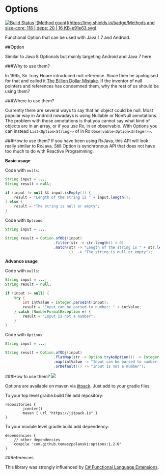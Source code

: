 
# Options 
[![Build Status](https://travis-ci.org/tomaszpolanski/Options.svg?branch=master)](https://travis-ci.org/tomaszpolanski/Options)
[![Method count](https://img.shields.io/badge/Methods and size-core: 118 | deps: 20 | 16 KB-e91e63.svg)](http://www.methodscount.com/?lib=com.github.tomaszpolanski%3Aoptions%3A1.2.0)

Functional Option that can be used with Java 1.7 and Android.

##Option

Similar to Java 8 Optionals but mainly targeting Android and Java 7 here. 

###Why to use them?

In 1965,  Sir Tony Hoare introduced null reference.  Since then he apologised for that and called it [The Billion Dollar Mistake](https://www.infoq.com/presentations/Null-References-The-Billion-Dollar-Mistake-Tony-Hoare). 
If the inventor of null pointers and references has condemned them,  why the rest of us should be using them?


###Where to use them?

Currently there are several ways to say that an object could be null.  Most popular way in Android nowadays is using Nullable or NonNull annotations. 
The problem with those annotations is that you cannot say what kind of objects are in an array,  or if you use Rx,  in an observable.
With Options you can instead ```List<Option<String>>``` of in Rx ```Observable<Option<Integer>>```.

###How to use them?
If you have been using RxJava, this API will look really similar to RxJava.
Still Option is synchronous API that does not have too much to do with Reactive Programming.

**Basic usage**

Code with ``nulls``:

``` Java
String input = ...;
String result = null;

if (input != null && input.isEmpty()) {
    result = "Length of the string is " + input.length();
} else {
    result = "The string is null or empty";
}
```

Code with ``Options``:

``` Java
String input = ...;

String result = Option.ofObj(input)
                      .filter(str -> str.length() > 0)
                      .match(str -> "Length of the string is " + str.length(),
                             ()  -> "The string is null or empty");
```

**Advance usage**

Code with ``nulls``:

```Java
String input = ...;
String result = null;

if (input != null) {
    try {
        int intValue = Integer.parseInt(input);
        result = "Input can be parsed to number: " + intValue;
    } catch (NumberFormatException e) {
        result = "Input is not a number";
    }
}
```

Code with ``Options``:

``` Java
String input = ...;

String result = Option.ofObj(input)
                      .flatMap(str -> Option.tryAsOption(() -> Integer.parseInt(str)))
                      .map(intValue -> "Input can be parsed to number: " + intValue)
                      .orDefault(() -> "Input is not a number");
```

###How to use them?
[![](https://jitpack.io/v/tomaszpolanski/options.svg)](https://jitpack.io/#tomaszpolanski/options)

Options are available on maven via [jitpack](https://jitpack.io/#tomaszpolanski/options/). Just add to your gradle files:

To your top level gradle.build file add repository:
```
repositories { 
        jcenter()
        maven { url "https://jitpack.io" }
}
```

To your module level gradle.build add dependency: 
```
dependencies {
    // other dependencies
    compile 'com.github.tomaszpolanski:options:1.2.0'
}
```

##References

This library was strongly influenced by [C# Functional Language Extensions](https://github.com/louthy/language-ext).
